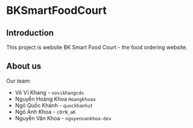 # BKSmartFoodCourt

## Introduction
This project is website BK Smart Food Court - the food ordering website.

## About us
Our team:
- Võ Vĩ Khang - `vovikhangcdv`
- Nguyễn Hoàng Khoa `Hoangkhoaa`
- Ngô Quốc Khánh - `quockhanhut`
- Ngô Anh Khoa - `cOrN_aK`
- Nguyễn Văn Khoa - `nguyenvankhoa-dev`